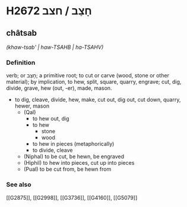 # H2672 חָצַב / חצב

## châtsab

_(khaw-tsab' | haw-TSAHB | ha-TSAHV)_

### Definition

verb; or חָצֵב; a primitive root; to cut or carve (wood, stone or other material); by implication, to hew, split, square, quarry, engrave; cut, dig, divide, grave, hew (out, -er), made, mason.

- to dig, cleave, divide, hew, make, cut out, dig out, cut down, quarry, hewer, mason
    - (Qal)
        - to hew out, dig
        - to hew
            - stone
            - wood
        - to hew in pieces (metaphorically)
        - to divide, cleave
    - (Niphal) to be cut, be hewn, be engraved
    - (Hiphil) to hew into pieces, cut up into pieces
    - (Pual) to be cut from, be hewn from
### See also

[[G2875]], [[G2998]], [[G3736]], [[G4160]], [[G5079]]

